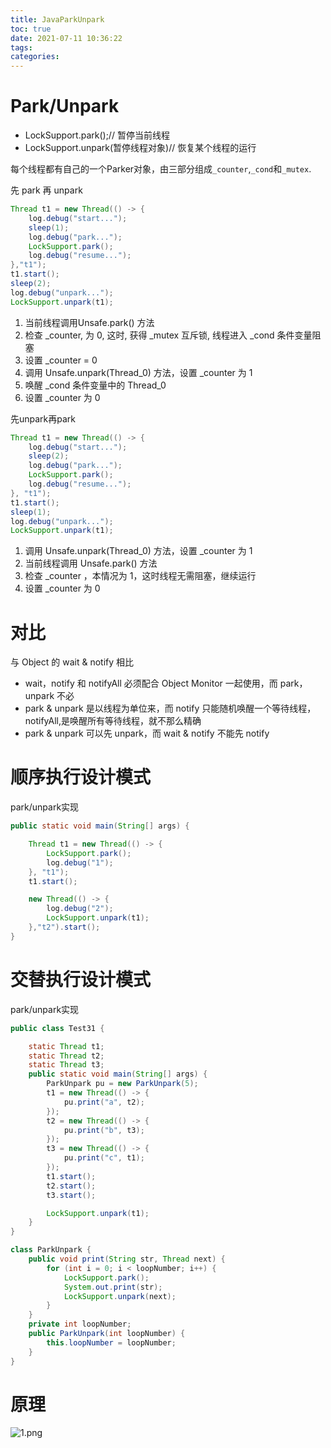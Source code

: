 ```yaml
---
title: JavaParkUnpark
toc: true
date: 2021-07-11 10:36:22
tags:
categories:
---
```

# Park/Unpark
- LockSupport.park();// 暂停当前线程
- LockSupport.unpark(暂停线程对象)// 恢复某个线程的运行

每个线程都有自己的一个Parker对象，由三部分组成`_counter`,`_cond`和`_mutex`.

先 park 再 unpark
```java
Thread t1 = new Thread(() -> {
    log.debug("start...");
    sleep(1);
    log.debug("park...");
    LockSupport.park();
    log.debug("resume...");
},"t1");
t1.start();
sleep(2);
log.debug("unpark...");
LockSupport.unpark(t1);
```
1. 当前线程调用Unsafe.park() 方法
2. 检查 _counter, 为 0, 这时, 获得 _mutex 互斥锁, 线程进入 _cond 条件变量阻塞
3. 设置 _counter = 0
4. 调用 Unsafe.unpark(Thread_0) 方法，设置 _counter 为 1
5. 唤醒 _cond 条件变量中的 Thread_0
6. 设置 _counter 为 0


先unpark再park
```java
Thread t1 = new Thread(() -> {
    log.debug("start...");
    sleep(2);
    log.debug("park...");
    LockSupport.park();
    log.debug("resume...");
}, "t1");
t1.start();
sleep(1);
log.debug("unpark...");
LockSupport.unpark(t1);
```
1. 调用 Unsafe.unpark(Thread_0) 方法，设置 _counter 为 1
2. 当前线程调用 Unsafe.park() 方法
3. 检查 _counter ，本情况为 1，这时线程无需阻塞，继续运行
4. 设置 _counter 为 0


# 对比
与 Object 的 wait & notify 相比
- wait，notify 和 notifyAll 必须配合 Object Monitor 一起使用，而 park，unpark 不必
- park & unpark 是以线程为单位来，而 notify 只能随机唤醒一个等待线程，notifyAll,是唤醒所有等待线程，就不那么精确
- park & unpark 可以先 unpark，而 wait & notify 不能先 notify

# 顺序执行设计模式
park/unpark实现
```java
public static void main(String[] args) {

    Thread t1 = new Thread(() -> {
        LockSupport.park();
        log.debug("1");
    }, "t1");
    t1.start();

    new Thread(() -> {
        log.debug("2");
        LockSupport.unpark(t1);
    },"t2").start();
}
```
# 交替执行设计模式
park/unpark实现
```java
public class Test31 {

    static Thread t1;
    static Thread t2;
    static Thread t3;
    public static void main(String[] args) {
        ParkUnpark pu = new ParkUnpark(5);
        t1 = new Thread(() -> {
            pu.print("a", t2);
        });
        t2 = new Thread(() -> {
            pu.print("b", t3);
        });
        t3 = new Thread(() -> {
            pu.print("c", t1);
        });
        t1.start();
        t2.start();
        t3.start();

        LockSupport.unpark(t1);
    }
}

class ParkUnpark {
    public void print(String str, Thread next) {
        for (int i = 0; i < loopNumber; i++) {
            LockSupport.park();
            System.out.print(str);
            LockSupport.unpark(next);
        }
    }
    private int loopNumber;
    public ParkUnpark(int loopNumber) {
        this.loopNumber = loopNumber;
    }
}
```

# 原理
![1.png](1.png)